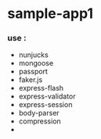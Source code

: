# sample-app1

### use :
* nunjucks
* mongoose
* passport
* faker.js
* express-flash
* express-validator
* express-session
* body-parser
* compression
* 

